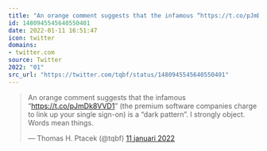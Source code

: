 ```yaml
---
title: "An orange comment suggests that the infamous “https://t.co/pJmDk8VVD1” (the premium software compani..."
id: 1480945545640550401
date: 2022-01-11 16:51:47
icon: twitter
domains:
- twitter.com
source: Twitter
2022: "01"
src_url: "https://twitter.com/tqbf/status/1480945545640550401"
---
```

<blockquote class="twitter-tweet" data-lang="nl" data-dnt="true"><p lang="en" dir="ltr">An orange comment suggests that the infamous “<a href="https://t.co/pJmDk8VVD1">https://t.co/pJmDk8VVD1</a>” (the premium software companies charge to link up your single sign-on) is a “dark pattern”. I strongly object. Words mean things.</p>&mdash; Thomas H. Ptacek (@tqbf) <a href="https://twitter.com/tqbf/status/1480945545640550401?ref_src=twsrc%5Etfw">11 januari 2022</a></blockquote>
<script async src="https://platform.twitter.com/widgets.js" charset="utf-8"></script>

